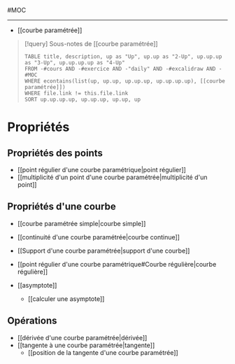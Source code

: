 #MOC

----
 - [[courbe paramétrée]]

> [!query] Sous-notes de [[courbe paramétrée]]
> ```dataview
> TABLE title, description, up as "Up", up.up as "2-Up", up.up.up as "3-Up", up.up.up.up as "4-Up"
> FROM -#cours AND -#exercice AND -"daily" AND -#excalidraw AND -#MOC
> WHERE econtains(list(up, up.up, up.up.up, up.up.up.up), [[courbe paramétrée]])
> WHERE file.link != this.file.link
> SORT up.up.up.up, up.up.up, up.up, up
> ```

# Propriétés
## Propriétés des points
 - [[point régulier d'une courbe paramétrique|point régulier]]
 - [[multiplicité d'un point d'une courbe paramétrée|multiplicité d'un point]]
 
## Propriétés d'une courbe
 - [[courbe paramétrée simple|courbe simple]]
 - [[continuité d'une courbe paramétrée|courbe continue]]
 - [[Support d'une courbe paramétrée|support d'une courbe]]
 - [[point régulier d'une courbe paramétrique#Courbe régulière|courbe régulière]]

 - [[asymptote]]
     - [[calculer une asymptote]]

## Opérations
 - [[dérivée d'une courbe paramétrée|dérivée]]
 - [[tangente à une courbe paramétrée|tangente]]
     - [[position de la tangente d'une courbe paramétrée]]

